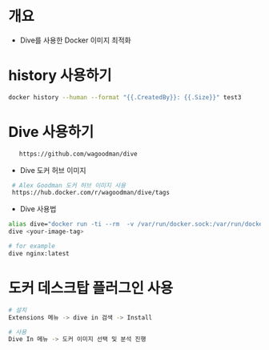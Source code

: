 # 개요
* Dive를 사용한 Docker 이미지 최적화

# history 사용하기 
```sh
docker history --human --format "{{.CreatedBy}}: {{.Size}}" test3
```

# Dive 사용하기 
```sh
   https://github.com/wagoodman/dive  
```

* Dive 도커 허브 이미지
```sh
 # Alex Goodman 도커 허브 이미지 사용 
 https://hub.docker.com/r/wagoodman/dive/tags  
```

* Dive 사용법 
```sh
alias dive="docker run -ti --rm  -v /var/run/docker.sock:/var/run/docker.sock wagoodman/dive"
dive <your-image-tag>

# for example
dive nginx:latest
```

# 도커 데스크탑 플러그인 사용
```sh
# 설치 
Extensions 메뉴 -> dive in 검색 -> Install 

# 사용
Dive In 메뉴 -> 도커 이미지 선택 및 분석 진행 
```

